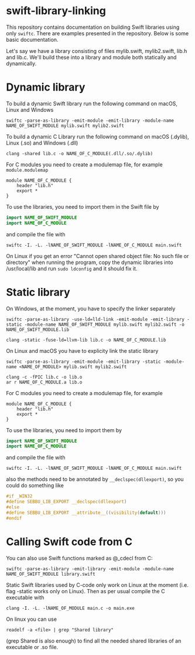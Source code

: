 # swift-library-linking
This repository contains documentation on building Swift libraries using only `swiftc`. There are examples presented in the repository. Below is some basic documentation.

Let's say we have a library consisting of files mylib.swift, mylib2.swift, lib.h and lib.c. We'll build these into a library and module both statically and dynamically.

# Dynamic library
To build a dynamic Swift library run the following command on macOS, Linux and Windows
```shell
swiftc -parse-as-library -emit-module -emit-library -module-name NAME_OF_SWIFT_MODULE mylib.swift mylib2.swift
```
To build a dynamic C Library run the following command on macOS (.dylib), Linux (.so) and Windows (.dll)
```shell
clang -shared lib.c -o NAME_OF_C_MODULE(.dll/.so/.dylib)
```
For C modules you need to create a modulemap file, for example ```module.modulemap```
```
module NAME_OF_C_MODULE {
    header "lib.h"
    export *
}
```
To use the libraries, you need to import them in the Swift file by 
```swift 
import NAME_OF_SWIFT_MODULE
import NAME_OF_C_MODULE
```
and compile the file with
```shell
swiftc -I. -L. -lNAME_OF_SWIFT_MODULE -lNAME_OF_C_MODULE main.swift
```
On Linux if you get an error "Cannot open shared object file: No such file or directory" when running the program, copy the dynamic libraries into /usr/local/lib and run `sudo ldconfig` and it should fix it.

# Static library
On Windows, at the moment, you have to specify the linker separately
```shell
swiftc -parse-as-library -use-ld=lld-link -emit-module -emit-library -static -module-name NAME_OF_SWIFT_MODULE mylib.swift mylib2.swift -o NAME_OF_SWIFT_MODULE.lib
```
```shell
clang -static -fuse-ld=llvm-lib lib.c -o NAME_OF_C_MODULE.lib
```
On Linux and macOS you have to explicity link the static library
```shell
swiftc -parse-as-library -emit-module -emit-library -static -module-name <NAME_OF_MODULE> mylib.swift mylib2.swift
```
```shell
clang -c -fPIC lib.c -o lib.o
ar r NAME_OF_C_MODULE.a lib.o
```
For C modules you need to create a modulemap file, for example 
```
module NAME_OF_C_MODULE {
    header "lib.h"
    export *
}
```

To use the libraries, you need to import them by 
```swift
import NAME_OF_SWIFT_MODULE
import NAME_OF_C_MODULE
```
and compile the file with
```shell
swiftc -I. -L. -lNAME_OF_SWIFT_MODULE -lNAME_OF_C_MODULE main.swift
```
also the methods need to be annotated by `__declspec(dllexport)`, so you could do something like
```c
#if _WIN32
#define SEBBU_LIB_EXPORT __declspec(dllexport)
#else
#define SEBBU_LIB_EXPORT __attribute__((visibility(default)))
#endif
```

# Calling Swift code from C
You can also use Swift functions marked as @_cdecl from C:
```shell
swiftc -parse-as-library -emit-library -emit-module -module-name NAME_OF_SWIFT_MODULE library.swift
```
Static Swift libraries used by C-code only work on Linux at the moment (i.e. flag -static works only on Linux). Then as per usual compile the C executable with
```shell
clang -I. -L. -lNAME_OF_MODULE main.c -o main.exe
```
On linux you can use 
```shell
readelf -a <file> | grep "Shared library"
```
(grep Shared is also enough) to find all the needed shared libraries of an executable or .so file.

